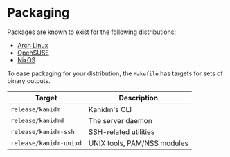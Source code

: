 # Packaging

Packages are known to exist for the following distributions:

- [Arch Linux](https://aur.archlinux.org/packages?O=0&K=kanidm)
- [OpenSUSE](https://software.opensuse.org/search?baseproject=ALL&q=kanidm)
- [NixOS](https://search.nixos.org/packages?sort=relevance&type=packages&query=kanidm)

To ease packaging for your distribution, the `Makefile` has targets for sets of binary outputs.

| Target                 | Description                 |
| ---------------------- | --------------------------- |
| `release/kanidm`       | Kanidm's CLI                |
| `release/kanidmd`      | The server daemon           |
| `release/kanidm-ssh`   | SSH-related utilities       |
| `release/kanidm-unixd` | UNIX tools, PAM/NSS modules |
